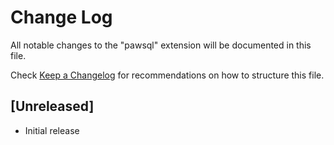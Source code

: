 # Change Log

All notable changes to the "pawsql" extension will be documented in this file.

Check [Keep a Changelog](http://keepachangelog.com/) for recommendations on how to structure this file.

## [Unreleased]

- Initial release